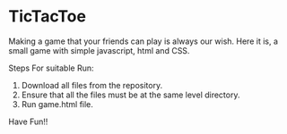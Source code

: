 # TicTacToe
Making a game that your friends can play is always our wish. Here it is, a small game with simple javascript, html and CSS.


Steps For suitable Run:
1. Download all files from the repository.
2. Ensure that all the files must be at the same level directory.
3. Run game.html file.

Have Fun!!
